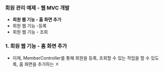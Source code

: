 
### 회원 관리 예제 - 웹 MVC 개발

- **회원 웹 기능 - 홈 화면 추가**
- 회원 웹 기능 -등록
- 회원 웹 기능 - 조회


### 1. 회원 웹 기능 - 홈 화면 추가

- 이제, MemberController를 통해 회원을 등록, 조회할 수 있는 작업을 할 수 있도록, 홈 화면을 추가하는 ㅈ
